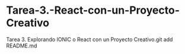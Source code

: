# Tarea-3.-React-con-un-Proyecto-Creativo
Tarea 3. Explorando IONIC o React con un Proyecto Creativo.git add README.md
